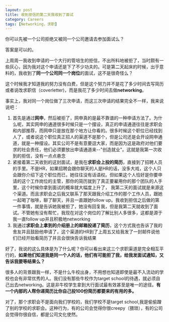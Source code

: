 ```yaml
---
layout: post
title: 收到拒信的第二天我收到了面试
category: Careers
tags: [Networking，求职]
---
```



你可以先被一个公司拒绝又被同一个公司邀请去参加面试么？ 

答案是可以的。

上周周一我收到申请的一个大行的管培生的拒信，不出所料地被拒了，当时颇有一些灰心，因为我对这个申请还是下了不少功夫的。可是第二天起床的时候，出乎意料的，我收到了**同一个公司同一个岗位**的面试，这不是很奇怪么？

这个时候我才知道我的努力没有白费，但是这个努力并不是花了多少时间去写简历或者说改求职信（coverletter)，而是我花了多少时间去做**networking**。

事实上，我对同一个岗位做了三次申请，而这三次申请的结果完全不一样，我来说说吧：

1. 首先是通过**网申**，然后被拒了，网申真的是最不靠谱的一种申请方法了。为什么呢，其实网申的通道很多时候只是一个摆设，真正的申请通道往往是求职会和内部推荐，而网申只是放在那个地方让你看的。很多时候这个职位已经找到人了，或者说这个职位真正招人的渠道不是那个，但是公司还是会开设网申通道，就是一种摆设。其实公司不是有意要逗大家，而是因为这是政府对他们要求的社会责任，他们必须要放出申请通道来--"创造就业"。这就是我第一次收到的拒信，没有一点点悬念
2. 紧接着第二天收到的这封面试，是我在**求职会上投的简历**，直接到了招聘人员的手里。不是HR，如果招聘会跟你聊天的人是HR的话，没多大戏，这个人只会跟你介绍下这个职位而已，她往往没有话语权。但如果这个人恰好是你要申请的这个工作岗位的主管，那你的简历就到了真正要雇用你的那个团队的人手里，这个时候你拿到面试的概率就大幅度上升了， 我第二天的面试就是来源这个渠道。而且求职会之后我又联系了那天跟我介绍工作的那个工作人员，跟她一起喝了咖啡，聊了聊天，并且一直跟她follow up。我收到拒信之后做的第一件事情，就是告诉她我被拒了，她没有回复我，但是我第二天就收到了面试。不管她有没有帮忙，我现在对这个岗位的了解比别人多很多，这都是源于我一直follow up并且积极地networking
3. 我通过**求职会上拿到的介绍册上的邮箱投递了简历**，这个方式我也告诉了我的舍友并且鼓励他申请了，这个渠道的HR到了上周五又给我发了一封邮件说他们已经开始看简历了并且会很快告诉我结果

好了，我说的这么具体是为了什么呢？你可以看出来这三个求职渠道是完全相互平行的，**如果他们知道我是同一个人的话，他们有可能拒了我，给我发面试通知，又告诉我要等结果么？**

很多人的背景跟我一样，不是什么牛校出身，不用想也知道即使是最不入流动的学校也会有非常优秀的人。我们没有那些牛校作为target school的待遇，就必须自己出去networking。这是非牛校学生拿到大行面试最有效甚至是唯一的途径。**有一个内部的人帮你递简历比你自己投100份简历都要来的有用的多。**


对了，那个求职会不是面向我们学校的，我们学校不是target school,我是偷偷蹭了别的学校的求职会。这种行为，有的公司会觉得你很creepy（猥琐），有的公司会觉得你很自信，都是公司文化使然。